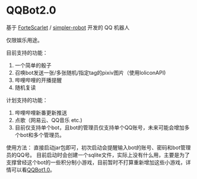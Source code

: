 # QQBot2.0

基于 [ForteScarlet](https://github.com/ForteScarlet) / [simpler-robot](https://github.com/ForteScarlet/simpler-robot) 开发的 QQ 机器人

仅限娱乐用途。

目前支持的功能：
1. 一个简单的骰子
2. 召唤bot发送一张/多张随机/指定tag的pixiv图片（使用loliconAPI)
3. 哔哩哔哩的开播提醒
4. 随机复读

计划支持的功能：
1. 哔哩哔哩新番更新推送
2. 点歌（网易云、QQ音乐 etc.)
3. 目前仅支持单个bot，且bot的管理员仅支持单个QQ账号，未来可能会增加多个bot和多个管理员。

使用方法：
直接启动jar包即可，初次启动会提醒输入bot的账号、密码和bot管理员的QQ号。
目前启动时会创建一个sqlite文件，实际上没有什么用，主要是为了支撑曾经这个bot的一些积分制小游戏，目前暂时不打算重新增加这些小游戏，详情可以看[QQBot1.0](https://github.com/KoSChicken/QQBot)。
